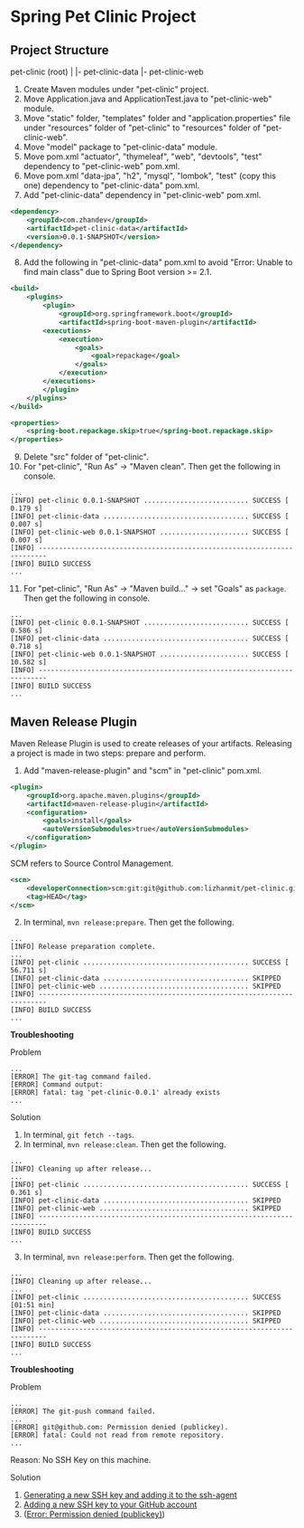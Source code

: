 # Spring Pet Clinic Project

## Project Structure

pet-clinic (root)
|
|- pet-clinic-data
|- pet-clinic-web

1. Create Maven modules under "pet-clinic" project.
2. Move Application.java and ApplicationTest.java to "pet-clinic-web" module.
3. Move "static" folder, "templates" folder and "application.properties" file under "resources" folder of "pet-clinic" to "resources" folder of "pet-clinic-web".
4. Move "model" package to "pet-clinic-data" module.   
5. Move pom.xml "actuator", "thymeleaf", "web", "devtools", "test" dependency to "pet-clinic-web" pom.xml.
6. Move pom.xml "data-jpa", "h2", "mysql", "lombok", "test" (copy this one) dependency to "pet-clinic-data" pom.xml.
7. Add "pet-clinic-data" dependency in "pet-clinic-web" pom.xml.

```xml
<dependency>
	<groupId>com.zhandev</groupId>
	<artifactId>pet-clinic-data</artifactId>
	<version>0.0.1-SNAPSHOT</version>
</dependency>
```

8. Add the following in "pet-clinic-data" pom.xml to avoid "Error: Unable to find main class" due to Spring Boot version >= 2.1.

```xml
<build>
    <plugins>
        <plugin>
            <groupId>org.springframework.boot</groupId>
            <artifactId>spring-boot-maven-plugin</artifactId>
        <executions>
            <execution>
                <goals>
                    <goal>repackage</goal>
                </goals>
            </execution>
        </executions>
        </plugin>
    </plugins>
</build>

<properties>
    <spring-boot.repackage.skip>true</spring-boot.repackage.skip>
</properties>
```

9. Delete "src" folder of "pet-clinic".
10. For "pet-clinic", "Run As" -> "Maven clean". Then get the following in console.

```
...
[INFO] pet-clinic 0.0.1-SNAPSHOT .......................... SUCCESS [  0.179 s]
[INFO] pet-clinic-data .................................... SUCCESS [  0.007 s]
[INFO] pet-clinic-web 0.0.1-SNAPSHOT ...................... SUCCESS [  0.007 s]
[INFO] ------------------------------------------------------------------------
[INFO] BUILD SUCCESS
...
```

11. For "pet-clinic", "Run As" -> "Maven build..." -> set "Goals" as `package`. Then get the following in console.

```
...
[INFO] pet-clinic 0.0.1-SNAPSHOT .......................... SUCCESS [  0.586 s]
[INFO] pet-clinic-data .................................... SUCCESS [  0.718 s]
[INFO] pet-clinic-web 0.0.1-SNAPSHOT ...................... SUCCESS [ 10.582 s]
[INFO] ------------------------------------------------------------------------
[INFO] BUILD SUCCESS
...
```

## Maven Release Plugin

Maven Release Plugin is used to create releases of your artifacts. Releasing a project is made in two steps: prepare and perform.

1. Add "maven-release-plugin" and "scm" in "pet-clinic" pom.xml.

```xml
<plugin>
	<groupId>org.apache.maven.plugins</groupId>
	<artifactId>maven-release-plugin</artifactId>
	<configuration>
		<goals>install</goals>
		<autoVersionSubmodules>true</autoVersionSubmodules>
	</configuration>
</plugin>
```

SCM refers to Source Control Management.

```xml
<scm>
	<developerConnection>scm:git:git@github.com:lizhanmit/pet-clinic.git</developerConnection>
	<tag>HEAD</tag>
</scm>
```

2. In terminal, `mvn release:prepare`. Then get the following.

```
...
[INFO] Release preparation complete.
...
[INFO] pet-clinic ......................................... SUCCESS [ 56.711 s]
[INFO] pet-clinic-data .................................... SKIPPED
[INFO] pet-clinic-web ..................................... SKIPPED
[INFO] ------------------------------------------------------------------------
[INFO] BUILD SUCCESS
...
```

**Troubleshooting**

Problem

```
...
[ERROR] The git-tag command failed.
[ERROR] Command output:
[ERROR] fatal: tag 'pet-clinic-0.0.1' already exists
...
```

Solution

  1. In terminal, `git fetch --tags`.
  2. In terminal, `mvn release:clean`. Then get the following.

```
...
[INFO] Cleaning up after release...
...
[INFO] pet-clinic ......................................... SUCCESS [  0.361 s]
[INFO] pet-clinic-data .................................... SKIPPED
[INFO] pet-clinic-web ..................................... SKIPPED
[INFO] ------------------------------------------------------------------------
[INFO] BUILD SUCCESS
...
```

3. In terminal, `mvn release:perform`. Then get the following.

```
...
[INFO] Cleaning up after release...
...
[INFO] pet-clinic ......................................... SUCCESS [01:51 min]
[INFO] pet-clinic-data .................................... SKIPPED
[INFO] pet-clinic-web ..................................... SKIPPED
[INFO] ------------------------------------------------------------------------
[INFO] BUILD SUCCESS
...
```

**Troubleshooting**

Problem

```
...
[ERROR] The git-push command failed.
...
[ERROR] git@github.com: Permission denied (publickey).
[ERROR] fatal: Could not read from remote repository.
...
```

Reason: No SSH Key on this machine.


Solution

  1. [Generating a new SSH key and adding it to the ssh-agent](https://help.github.com/articles/generating-a-new-ssh-key-and-adding-it-to-the-ssh-agent/)
  2. [Adding a new SSH key to your GitHub account](https://help.github.com/articles/adding-a-new-ssh-key-to-your-github-account/)
  3. ([Error: Permission denied (publickey)](https://help.github.com/articles/error-permission-denied-publickey/))
